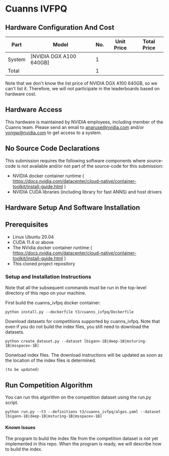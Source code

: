# Cuanns IVFPQ

## Hardware Configuration And Cost

|Part           |Model                                      |No. |Unit Price                          |Total Price|
|---------------|-------------------------------------------|----|------------------------------------|-----------|
|System         |[NVIDIA DGX A100 640GB]                    |   1|                                    |           |
|Total          |                                           |   1|                                    |           |

Note that we don't know the list price of NVIDIA DGX A100 640GB, so we can't list it. Therefore, we will not participate in the leaderboards based on hardware cost.

## Hardware Access

This hardware is maintained by NVIDIA employees, including member of the Cuanns team. Please send an email to anaruse@nvidia.com and/or yongw@nvidia.com to get access to a system.

## No Source Code Declarations

This submission requires the following software components where source-code is not available and/or not part of the source-code for this submission:
* NVIDIA docker container runtime ( https://docs.nvidia.com/datacenter/cloud-native/container-toolkit/install-guide.html )
* NVIDIA CUDA libraries (including library for fast ANNS) and host drivers

## Hardware Setup And Software Installation

## Prerequisites

* Linux Ubuntu 20.04
* CUDA 11.4 or above
* The NVidia docker container runtime ( https://docs.nvidia.com/datacenter/cloud-native/container-toolkit/install-guide.html )
* This cloned project repository

### Setup and Installation Instructions

Note that all the subsequent commands must be run in the top-level directory of this repo on your machine.

First build the cuanns_ivfpq docker container:
```
python install.py --dockerfile t3/cuanns_ivfpq/Dockerfile
```
Download datasets for competitions supported by cuanns_ivfpq. Note that even if you do not build the index files, you still need to download the datasets.
```
python create_dataset.py --dataset [bigann-1B|deep-1B|msturing-1B|msspacev-1B]
```
Donwload index files. The download instructions will be updated as soon as the location of the index files is determined.
```
(to be updated)
```

## Run Competition Algorithm

You can run this algorithm on the competition dataset using the run.py script.
```
python run.py --t3 --definitions t3/cuanns_ivfpq/algos.yaml --dataset [bigann-1B|deep-1B|msturing-1B|msspacev-1B]
```

#### Known Issues

The program to build the index file from the competition dataset is not yet implemented in this repo. When the program is ready, we will describe how to build the index.
